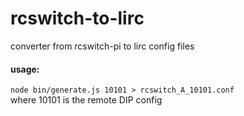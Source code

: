 # rcswitch-to-lirc
converter from rcswitch-pi to lirc config files

#### usage:
`node bin/generate.js 10101 > rcswitch_A_10101.conf`<br />
where 10101 is the remote DIP config